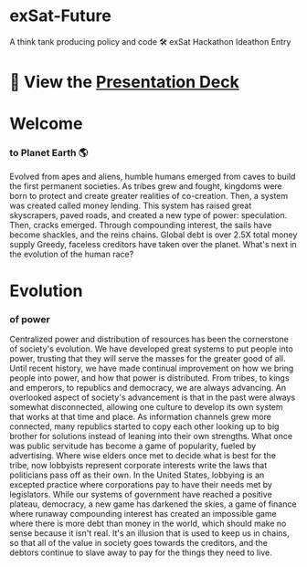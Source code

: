 # exSat-Future
A think tank producing policy and code 🛠 exSat Hackathon Ideathon Entry


# 🎤 View the [Presentation Deck](https://www.canva.com/design/DAGeFojaq28/cUBiI3IgAHa0U3wyk01Qsw/view?utm_content=DAGeFojaq28&utm_campaign=designshare&utm_medium=link2&utm_source=uniquelinks&utlId=h00c35d4009)


# Welcome
### to Planet Earth 🌎


Evolved from apes and aliens, humble humans emerged from caves to build the first permanent societies.
As tribes grew and fought, kingdoms were born to protect and create greater realities of co-creation.
Then, a system was created called money lending. 
This system has raised great skyscrapers, paved roads, and created  a new type of power: speculation.
Then, cracks emerged. 
Through compounding interest, the sails have become shackles, and the reins chains.
Global debt is over 2.5X total money supply 
Greedy, faceless creditors have taken over the planet. 
What's next in the evolution of the human race?
                                                                                                    



# Evolution
### of power

Centralized power and distribution of resources has been the cornerstone of society's evolution. 
We have developed great systems to put people into power, trusting that they will serve the masses for the greater good of all.
Until recent history, we have made continual improvement on how we bring people into power, and how that power is distributed.
 From tribes, to kings and emperors, to republics and democracy, we are always advancing.
An overlooked aspect of society's advancement is that in the past were always somewhat disconnected, allowing one culture to develop its own system that works at that time and place. As information channels grew more connected, many republics started to copy each other looking up to big brother for solutions instead of leaning into their own strengths.
What once was public servitude has become a game of popularity, fueled by advertising.
Where wise elders once met to decide what is best for the tribe, now lobbyists represent corporate interests write the laws that politicians pass off as their own. 
In the United States, lobbying is an excepted practice where corporations pay to have their needs met by legislators.
While our systems of government have reached a positive plateau, democracy, a new game has darkened the skies, a game of finance where runaway compounding interest has created an impossible game where there is more debt than money in the world, which should make no sense because it isn't real. 
It's an illusion that is used to keep us in chains, so that all of the value in society goes towards the creditors, and the debtors continue to slave away to pay for the things they need to live. 
